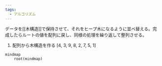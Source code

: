 ```yaml
---
tags:
  - アルゴリズム
---
```

データを[[木構造]]で保持させて、それをヒープ木になるように並べ替える。完成したらルートの値を配列に戻し、同様の処理を繰り返して整列させる。
1. 配列から木構造を作る
	\[4, 3, 9, 8, 2, 7, 5, 1]

```mermaid
mindmap
	root(mindmap)
```